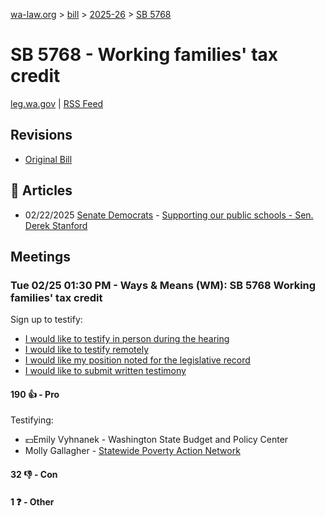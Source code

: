 [wa-law.org](/) > [bill](/bill/) > [2025-26](/bill/2025-26/) > [SB 5768](/bill/2025-26/sb/5768/)

# SB 5768 - Working families' tax credit
[leg.wa.gov](https://app.leg.wa.gov/billsummary?BillNumber=5768&Year=2025&Initiative=false) | [RSS Feed](./rss.xml)

## Revisions
* [Original Bill](1/)

## 📰 Articles
* 02/22/2025 [Senate Democrats](/org/senate_democrats/) - [Supporting our public schools - Sen. Derek Stanford](https://senatedemocrats.wa.gov/stanford/2025/02/21/supporting-our-public-schools/#:~:text=SB%205768)

## Meetings
### Tue 02/25 01:30 PM - Ways & Means (WM): SB 5768 Working families' tax credit
Sign up to testify:
* [I would like to testify in person during the hearing](https://app.leg.wa.gov/csi/Testifier/Add?chamber=House&mId=32888&aId=164954&caId=26162&tId=1)
* [I would like to testify remotely](https://app.leg.wa.gov/csi/Testifier/Add?chamber=House&mId=32888&aId=164954&caId=26162&tId=2)
* [I would like my position noted for the legislative record](https://app.leg.wa.gov/csi/Testifier/Add?chamber=House&mId=32888&aId=164954&caId=26162&tId=3)
* [I would like to submit written testimony](https://app.leg.wa.gov/csi/Testifier/Add?chamber=House&mId=32888&aId=164954&caId=26162&tId=4)

#### 190 👍 - Pro
Testifying:
* 💵Emily Vyhnanek - Washington State Budget and Policy Center
* Molly Gallagher - [Statewide Poverty Action Network](/org/statewide_poverty_action_network/)

#### 32 👎 - Con

#### 1 ❓ - Other
